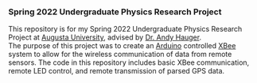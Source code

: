 ### Spring 2022 Undergraduate Physics Research Project </br>
This repository is for my Spring 2022 Undergraduate Physics Research Project at [Augusta University](https://www.augusta.edu/scimath/chemistryandphysics/index.php), advised by [Dr. Andy Hauger](https://www.augusta.edu/scimath/chemistryandphysics/andyhauger.php). </br>
The purpose of this project was to create an [Arduino](https://www.arduino.cc) controlled [XBee](https://www.digi.com/xbee) system to allow for the wireless communication of data from remote sensors. The code in this repository includes basic XBee communication, remote LED control, and remote transmission of parsed GPS data. 
